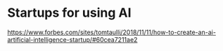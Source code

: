 # Startups for using AI 

https://www.forbes.com/sites/tomtaulli/2018/11/11/how-to-create-an-ai-artificial-intelligence-startup/#60cea7211ae2 


